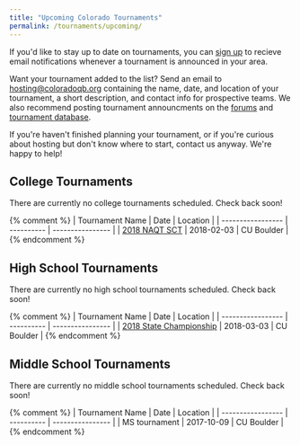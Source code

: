 ```yaml
---
title: "Upcoming Colorado Tournaments"
permalink: /tournaments/upcoming/
---
```


If you'd like to stay up to date on tournaments, you can [sign
up](https://qbnotify.msmitchell.org) to recieve email notifications whenever a
tournament is announced in your area.

Want your tournament added to the list? Send an email to
<hosting@coloradoqb.org> containing the name, date, and location of your
tournament, a short description, and contact info for prospective teams. We also
recommend posting tournament announcments on the [forums](
http://www.hsquizbowl.org/forums/) and [tournament database](
http://hsquizbowl.org/db/tournaments/).

If you're haven't finished planning your tournament, or if you're curious about
hosting but don't know where to start, contact us anyway. We're happy to help!

## College Tournaments

There are currently no college tournaments scheduled. Check back soon!

{% comment %}
| Tournament Name   | Date       | Location         |
| ----------------- | ---------- | ---------------- |
| [2018 NAQT SCT](http://www.hsquizbowl.org/forums/viewtopic.php?f=8&t=20728) | 2018-02-03 | CU Boulder |
{% endcomment %}

## High School Tournaments

There are currently no high school tournaments scheduled. Check back soon!

{% comment %}
| Tournament Name   | Date       | Location         |
| ----------------- | ---------- | ---------------- |
| [2018 State Championship](http://www.hsquizbowl.org/forums/viewtopic.php?f=1&t=20924) | 2018-03-03 | CU Boulder |
{% endcomment %}

## Middle School Tournaments

There are currently no middle school tournaments scheduled. Check back soon!

{% comment %}
| Tournament Name   | Date       | Location         |
| ----------------- | ---------- | ---------------- |
| MS tournament     | 2017-10-09 | CU Boulder       |
{% endcomment %}
